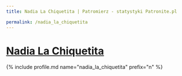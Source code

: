 ```yaml
---
title: Nadia La Chiquetita | Patromierz - statystyki Patronite.pl

permalink: /nadia_la_chiquetita
---
```


# [Nadia La Chiquetita](https://patronite.pl/nadia_la_chiquetita)

{% include profile.md name="nadia_la_chiquetita" prefix="n" %}
